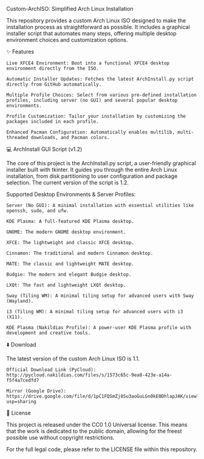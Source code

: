 Custom-ArchISO: Simplified Arch Linux Installation

This repository provides a custom Arch Linux ISO designed to make the installation process as straightforward as possible. It includes a graphical installer script that automates many steps, offering multiple desktop environment choices and customization options.

✨ Features

    Live XFCE4 Environment: Boot into a functional XFCE4 desktop environment directly from the ISO.

    Automatic Installer Updates: Fetches the latest ArchInstall.py script directly from GitHub automatically.

    Multiple Profile Choices: Select from various pre-defined installation profiles, including server (no GUI) and several popular desktop environments.

    Profile Customization: Tailor your installation by customizing the packages included in each profile.

    Enhanced Pacman Configuration: Automatically enables multilib, multi-threaded downloads, and Pacman colors.

💻 ArchInstall GUI Script (v1.2)

The core of this project is the ArchInstall.py script, a user-friendly graphical installer built with tkinter. It guides you through the entire Arch Linux installation, from disk partitioning to user configuration and package selection. The current version of the script is 1.2.

Supported Desktop Environments & Server Profiles:

    Server (No GUI): A minimal installation with essential utilities like openssh, sudo, and ufw.

    KDE Plasma: A full-featured KDE Plasma desktop.

    GNOME: The modern GNOME desktop environment.

    XFCE: The lightweight and classic XFCE desktop.

    Cinnamon: The traditional and modern Cinnamon desktop.

    MATE: The classic and lightweight MATE desktop.

    Budgie: The modern and elegant Budgie desktop.

    LXQt: The fast and lightweight LXQt desktop.

    Sway (Tiling WM): A minimal tiling setup for advanced users with Sway (Wayland).

    i3 (Tiling WM): A minimal tiling setup for advanced users with i3 (X11).

    KDE Plasma (Nakildias Profile): A power-user KDE Plasma profile with development and creative tools.

⬇️ Download

The latest version of the custom Arch Linux ISO is 1.1.

    Official Download Link (PyCloud): http://pycloud.nakildias.com/files/s/1573c65c-9ea8-423e-a14a-f5f4a7cedfd7

    Mirror (Google Drive): https://drive.google.com/file/d/1pC1FQSmZj8Su3aoGuLGn0kE0DhlapJAK/view?usp=sharing

📜 License

This project is released under the CC0 1.0 Universal license. This means that the work is dedicated to the public domain, allowing for the freest possible use without copyright restrictions.

For the full legal code, please refer to the LICENSE file within this repository.
